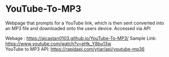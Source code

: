 # YouTube-To-MP3
Webpage that prompts for a YouTube link, which is then sent converted into an MP3 file and downloaded onto the users device. Accessed via API

Webage : https://ajcastan0103.github.io/YouTube-To-MP3/
Sample Link: https://www.youtube.com/watch?v=eHk_Y8bu13w </br>
YouTube to MP3 API: https://rapidapi.com/ytjar/api/youtube-mp36
